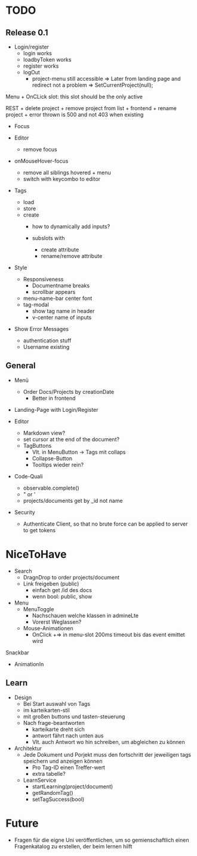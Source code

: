 # TODO

## Release 0.1
  + Login/register
    + login works
    + loadbyToken works
    + register works
    + logOut 
      + project-menu still accessible
        => Later from landing page and redirect not a problem
        => SetCurrentProject(null);
      
  Menu 
    + OnCLick slot: this slot should be the only active
        
   REST
    + delete project
      + remove project from list
    + frontend
      + rename project
        + error thrown is 500 and not 403 when existing
      
  + Focus
   + Editor
       + remove focus
   + onMouseHover-focus
      + remove all siblings hovered
    + menu
      + switch with keycombo to editor

  + Tags
    + load
    + store
    + create
      + how to dynamically add inputs?
    
      + subslots with 
        + create attribute
        + rename/remove attribute
    
    
    
   + Style
     + Responsiveness
        + Documentname breaks
        + scrollbar appears 
      + menu-name-bar center font
      + tag-modal 
        + show tag name in header
        + v-center name of inputs
      
   + Show Error Messages
        + authentication stuff
        + Username existing
       
## General
+ Menü    
   + Order Docs/Projects by creationDate  
      + Better in frontend

+ Landing-Page with Login/Register

+ Editor
  + Markdown view?
  + set cursor at the end of the document?
  + TagButtons
    + Vlt. in MenuButton -> Tags mit collaps
    + Collapse-Button
    + Tooltips wieder rein?
  

+ Code-Quali
  + observable.complete()
  + " or '      
  + projects/documents get by _id not name
 
+ Security
  + Authenticate Client, so that no brute force can be applied to server to get tokens
  
# NiceToHave
+ Search
	+ DragnDrop to order projects/document
	+ Link freigeben (public)
		+ einfach get /id des docs
		+ wenn bool: public, show 
+ Menu
   + MenuToggle
      + Nachschauen welche klassen in admineLte
      + Vorerst Weglassen?
   + Mouse-Animationen
      + OnClick
      +=> in menu-slot 200ms timeout bis das event emittet wird

Snackbar
   + AnimationIn

## Learn
+ Design
  + Bei Start auswahl von Tags
  + im karteikarten-stil
  + mit großen buttons und tasten-steuerung
  + Nach frage-beantworten 
    + karteikarte dreht sich
    + antwort fährt nach unten aus
    + Vlt. auch Antwort wo hin schreiben, um abgleichen zu können
+ Architektur 
  + Jede Dokument und Porjekt muss den fortschritt der jeweiligen tags speichern und anzeigen können
    + Pro Tag-ID einen Treffer-wert
    + extra tabelle?
  + LearnService
    + startLearning(project/document)
    + getRandomTag()
    + setTagSuccess(bool)

# Future
+ Fragen für die eigne Uni veröffentlichen, um so gemienschaftlich einen Fragenkatalog zu erstellen, der beim lernen hilft

